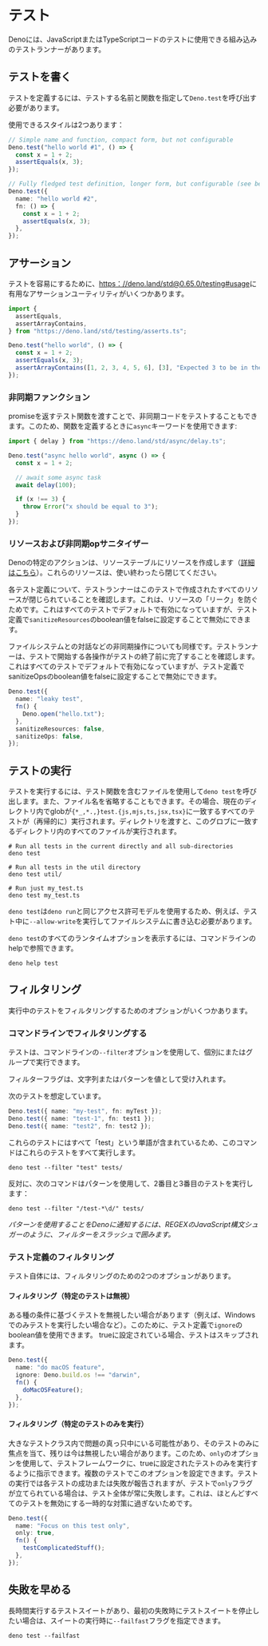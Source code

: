 # テスト

Denoには、JavaScriptまたはTypeScriptコードのテストに使用できる組み込みのテストランナーがあります。

## テストを書く

テストを定義するには、テストする名前と関数を指定して`Deno.test`を呼び出す必要があります。

使用できるスタイルは2つあります：

```ts
// Simple name and function, compact form, but not configurable
Deno.test("hello world #1", () => {
  const x = 1 + 2;
  assertEquals(x, 3);
});

// Fully fledged test definition, longer form, but configurable (see below)
Deno.test({
  name: "hello world #2",
  fn: () => {
    const x = 1 + 2;
    assertEquals(x, 3);
  },
});
```


## アサーション

テストを容易にするために、[https：//deno.land/std@0.65.0/testing#usage](https://deno.land/std@0.65.0/testing#usage)に有用なアサーションユーティリティがいくつかあります。

```ts
import {
  assertEquals,
  assertArrayContains,
} from "https://deno.land/std/testing/asserts.ts";

Deno.test("hello world", () => {
  const x = 1 + 2;
  assertEquals(x, 3);
  assertArrayContains([1, 2, 3, 4, 5, 6], [3], "Expected 3 to be in the array");
});
```

### 非同期ファンクション

promiseを返すテスト関数を渡すことで、非同期コードをテストすることもできます。このため、関数を定義するときに`async`キーワードを使用できます:

```ts
import { delay } from "https://deno.land/std/async/delay.ts";

Deno.test("async hello world", async () => {
  const x = 1 + 2;

  // await some async task
  await delay(100);

  if (x !== 3) {
    throw Error("x should be equal to 3");
  }
});
```

### リソースおよび非同期opサニタイザー

Denoの特定のアクションは、リソーステーブルにリソースを作成します（[詳細はこちら]((./contributing/architecture.md))）。これらのリソースは、使い終わったら閉じてください。

各テスト定義について、テストランナーはこのテストで作成されたすべてのリソースが閉じられていることを確認します。これは、リソースの「リーク」を防ぐためです。これはすべてのテストでデフォルトで有効になっていますが、テスト定義で`sanitizeResources`のboolean値をfalseに設定することで無効にできます。

ファイルシステムとの対話などの非同期操作についても同様です。テストランナーは、テストで開始する各操作がテストの終了前に完了することを確認します。これはすべてのテストでデフォルトで有効になっていますが、テスト定義でsanitizeOpsのboolean値をfalseに設定することで無効にできます。

```ts
Deno.test({
  name: "leaky test",
  fn() {
    Deno.open("hello.txt");
  },
  sanitizeResources: false,
  sanitizeOps: false,
});
```

## テストの実行

テストを実行するには、テスト関数を含むファイルを使用して`deno test`を呼び出します。また、ファイル名を省略することもできます。その場合、現在のディレクトリ内でglobが`{*_,*.,}test.{js,mjs,ts,jsx,tsx}`に一致するすべてのテストが（再帰的に）実行されます。ディレクトリを渡すと、このグロブに一致するディレクトリ内のすべてのファイルが実行されます。

```shell
# Run all tests in the current directly and all sub-directories
deno test

# Run all tests in the util directory
deno test util/

# Run just my_test.ts
deno test my_test.ts
```

`deno test`は`deno run`と同じアクセス許可モデルを使用するため、例えば、テスト中に`--allow-write`を実行してファイルシステムに書き込む必要があります。

`deno test`のすべてのランタイムオプションを表示するには、コマンドラインのhelpで参照できます。

```shell
deno help test
```

## フィルタリング

実行中のテストをフィルタリングするためのオプションがいくつかあります。

### コマンドラインでフィルタリングする

テストは、コマンドラインの`--filter`オプションを使用して、個別にまたはグループで実行できます。

フィルターフラグは、文字列またはパターンを値として受け入れます。

次のテストを想定しています。

```ts
Deno.test({ name: "my-test", fn: myTest });
Deno.test({ name: "test-1", fn: test1 });
Deno.test({ name: "test2", fn: test2 });
```

これらのテストにはすべて「test」という単語が含まれているため、このコマンドはこれらのテストをすべて実行します。

```shell
deno test --filter "test" tests/
```

反対に、次のコマンドはパターンを使用して、2番目と3番目のテストを実行します：

```shell
deno test --filter "/test-*\d/" tests/
```

_パターンを使用することをDenoに通知するには、REGEXのJavaScript構文シュガーのように、フィルターをスラッシュで囲みます。_

### テスト定義のフィルタリング

テスト自体には、フィルタリングのための2つのオプションがあります。

#### フィルタリング（特定のテストは無視）

ある種の条件に基づくテストを無視したい場合があります（例えば、Windowsでのみテストを実行したい場合など）。このために、テスト定義で`ignore`のboolean値を使用できます。 trueに設定されている場合、テストはスキップされます。

```ts
Deno.test({
  name: "do macOS feature",
  ignore: Deno.build.os !== "darwin",
  fn() {
    doMacOSFeature();
  },
});
```

#### フィルタリング（特定のテストのみを実行）

大きなテストクラス内で問題の真っ只中にいる可能性があり、そのテストのみに焦点を当て、残りは今は無視したい場合があります。このため、`only`のオプションを使用して、テストフレームワークに、trueに設定されたテストのみを実行するように指示できます。複数のテストでこのオプションを設定できます。テストの実行では各テストの成功または失敗が報告されますが、テストで`only`フラグが立てられている場合は、テスト全体が常に失敗します。これは、ほとんどすべてのテストを無効にする一時的な対策に過ぎないためです。

```ts
Deno.test({
  name: "Focus on this test only",
  only: true,
  fn() {
    testComplicatedStuff();
  },
});
```

## 失敗を早める

長時間実行するテストスイートがあり、最初の失敗時にテストスイートを停止したい場合は、スイートの実行時に`--failfast`フラグを指定できます。

```shell
deno test --failfast
```
